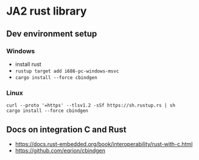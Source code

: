 # JA2 rust library

## Dev environment setup

### Windows

- install rust
- `rustup target add i686-pc-windows-msvc`
- `cargo install --force cbindgen`

### Linux

```
curl --proto '=https' --tlsv1.2 -sSf https://sh.rustup.rs | sh
cargo install --force cbindgen
```

## Docs on integration C and Rust

- https://docs.rust-embedded.org/book/interoperability/rust-with-c.html
- https://github.com/eqrion/cbindgen
